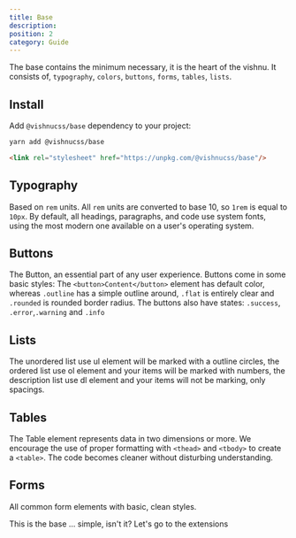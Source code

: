 ```yaml
---
title: Base
description: 
position: 2
category: Guide
---
```


The base contains the minimum necessary, it is the heart of the vishnu. It consists of, <code>typography</code>, <code>colors</code>, <code>buttons</code>, <code>forms</code>, <code>tables</code>, <code>lists</code>.

## Install

Add `@vishnucss/base` dependency to your project:

<code-group>
  <code-block label="YARN" active>

  ```bash
  yarn add @vishnucss/base
  ```

  </code-block>
  <code-block label="CDN">

  ```html
<link rel="stylesheet" href="https://unpkg.com/@vishnucss/base"/>
  ```

  </code-block>
</code-group>

## Typography
  Based on <code>rem</code> units. All <code>rem</code> units are
  converted to base 10, so <code>1rem</code> is equal to
  <code>10px</code>. By default, all headings, paragraphs, and code
  use system fonts, using the most modern one available on a user's
  operating system.

## Buttons
The Button, an essential part of any user experience. Buttons come in some basic styles: The <code>&lt;button&gt;Content&lt;/button&gt;</code> element has default color, whereas <code>.outline</code> has a simple outline  around, <code>.flat</code> is entirely clear and <code>.rounded</code> is rounded border radius. The buttons also have states: <code>.success</code>, <code>.error</code>,<code>.warning</code> and <code>.info</code>

## Lists
 The unordered list use ul element will be marked with a outline circles, the ordered list use ol element and your items will be marked with numbers, the description list use dl element and your items will not be marking, only spacings.

## Tables
 The Table element represents data in two dimensions or more. We encourage the use of proper formatting with <code>&lt;thead&gt;</code> and <code>&lt;tbody&gt;</code> to create a <code>&lt;table&gt;</code>. The code becomes cleaner without disturbing understanding.

## Forms

All common form elements with basic, clean styles.

This is the base ... simple, isn't it? Let's go to the extensions
